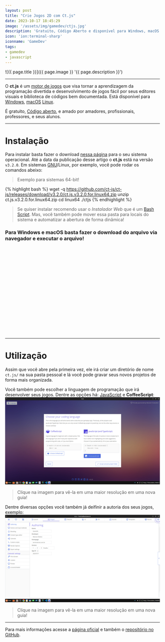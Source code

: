 ```yaml
---
layout: post
title: "Crie Jogos 2D com Ct.js"
date: 2023-10-17 18:45:29
image: '/assets/img/gamedev/ctjs.jpg'
description: 'Gratuito, Código Aberto e disponível para Windows, macOS e Linux!'
icon: 'ion:terminal-sharp'
iconname: 'GameDev'
tags:
- gamedev
- javascript
---
```


![{{ page.title }}]({{ page.image }} '{{ page.description }}')

---

O **ct.js** é um [motor de jogos](https://terminalroot.com.br/tags#gamedev) que visa tornar a aprendizagem da programação divertida e desenvolvimento de jogos fácil por seus editores visuais e biblioteca de códigos bem documentada. Está disponível para [Windows](https://terminalroot.com.br/tags#windows), [macOS](https://terminalroot.com.br/tags#macos) [Linux](https://terminalroot.com.br/tags#linux).

É gratuito, [Código aberto](https://terminalroot.com.br/tags#opensource), e amado por amadores, profissionais, professores, e seus alunos.

---

# Instalação
Para instalar basta fazer o download [nessa página](https://ctjs.rocks/br/download/) para o seu sistema operacional. Até a data da publicação desse artigo o **ct.js** está na versão `v3.2.0`. Em sistemas [GNU](https://terminalroot.com.br/tags#gnu)/Linux, por exemplo, você pode rodar os comandos abeixo:
> Exemplo para sistemas 64-bit!

{% highlight bash %}
wget -q https://github.com/ct-js/ct-js/releases/download/v3.2.0/ct.js.v3.2.0.for.linux64.zip
unzip ct.js.v3.2.0.for.linux64.zip
cd linux64
./ctjs
{% endhighlight %}
> Se quiser instalar recomendo usar o *Instalador Web* que é um [Bash Script](https://terminalroot.com.br/tags#bash). Mas, você também pode mover essa pasta para locais do sistema e automatizar a abertura de forma dinâmica!

### Para Windows e macOS basta fazer o download do arquivo via navegador e executar o arquivo!


<!-- SQUARE - GAMES ROOT -->
<script async src="//pagead2.googlesyndication.com/pagead/js/adsbygoogle.js"></script>
<ins class="adsbygoogle"
style="display:inline-block;width:336px;height:280px"
data-ad-client="ca-pub-2838251107855362"
data-ad-slot="5351066970"></ins>
<script>
(adsbygoogle = window.adsbygoogle || []).push({});
</script>

---

# Utilização
Assim que você abre pela primeira vez, ele irá criar um diretório de nome `ct.js/` na sua pasta pessoal e lá você pode gravar seus novos projetos de forma mais organizada.

Você também pode escolher a linguagem de programação que irá desenvolver seus jogos. Dentre as opções há: [JavaScript](https://terminalroot.com.br/tags#javascript) e **CoffeeScript**:
[![JavaScript ou CoffeeScript?](/assets/img/gamedev/ctjs-01.jpg)](/assets/img/gamedev/ctjs-01.jpg)
> Clique na imagem para vê-la em uma maior resolução em uma nova guia!

Dentre diversas opções você também já deifinir a autoria dos seus jogos, exemplo:
[![Athoring Ctjs](/assets/img/gamedev/ctjs-02.jpg)](/assets/img/gamedev/ctjs-02.jpg)
> Clique na imagem para vê-la em uma maior resolução em uma nova guia!

---

Para mais informações acesse a [página oficial](https://ctjs.rocks/) e também o [repositório no GitHub](https://github.com/ct-js/ct-js).
